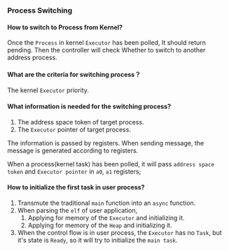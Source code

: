 
### Process Switching

#### How to switch to Process from Kernel?

Once the `Process` in kernel `Executor` has been polled, It should return pending. Then the controller will check Whether to switch to another address process.


#### What are the criteria for switching process？

The kernel `Executor` priority.


#### What information is needed for the switching process?

1. The address space token of target process.
2. The `Executor` pointer of target process.

The information is passed by registers. When sending message, the message is generated according to registers.

When a process(kernel task) has been polled, it will pass `address space token` and `Executor pointer` in `a0`, `a1` registers;

#### How to initialize the first task in user process?

1. Transmute the traditional `main` function into an `async` function.
2. When parsing the `elf` of user application, 
   1. Applying for memory of the `Executor` and initializing it.
   2. Applying for memory of the `Heap` and initializing it.
3. When the control flow is in user process, the `Executor` has no `Task`, but it's state is `Ready`, so it will try to initialize the `main task`.








